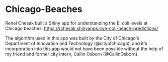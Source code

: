 # Chicago-Beaches
Renel Chesak built a Shiny app for understanding the E. coli levels at Chicago beaches:
https://rchesak.shinyapps.io/e-coli-beach-predictions/

The algorithm used in this app was built by the City of Chicago's Department of Innovation and Technology (@cityofchicago), and it's incorporation into this app would not have been possible without the help of my friend and former city intern, Callin Osborn (@CallinOsborn).

